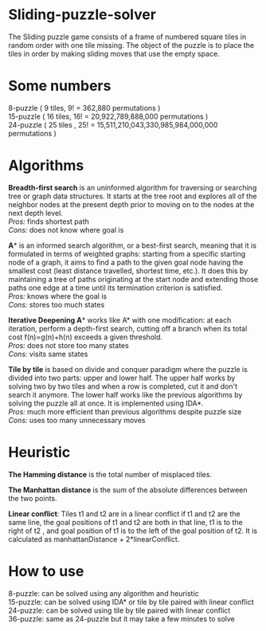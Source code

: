 # Sliding-puzzle-solver

The Sliding puzzle game consists of a frame of numbered square tiles in random order with one tile missing. The object of the puzzle is to place the tiles in order by making sliding moves that use the empty space.

# Some numbers

8-puzzle ( 9 tiles, 9! = 362,880 permutations )  
15-puzzle ( 16 tiles, 16! = 20,922,789,888,000‬ permutations )  
24-puzzle ( 25 tiles , 25! = 15,511,210,043,330,985,984,000,000‬ permutations )  

# Algorithms
 
**Breadth-first search** is an uninformed algorithm for traversing or searching tree or graph data structures. It starts at the tree root and explores all of the neighbor nodes at the present depth prior to moving on to the nodes at the next depth level.  
*Pros:* finds shortest path  
*Cons:* does not know where goal is

**A*** is an informed search algorithm, or a best-first search, meaning that it is formulated in terms of weighted graphs: starting from a specific starting node of a graph, it aims to find a path to the given goal node having the smallest cost (least distance travelled, shortest time, etc.). It does this by maintaining a tree of paths originating at the start node and extending those paths one edge at a time until its termination criterion is satisfied.  
*Pros:* knows where the goal is  
*Cons:* stores too much states

**Iterative Deepening A*** works like A* with one modification: at each iteration, perform a depth-first search, cutting off a branch when its total cost  f(n)=g(n)+h(n) exceeds a given threshold.  
*Pros:* does not store too many states  
*Cons:* visits same states

**Tile by tile** is based on divide and conquer paradigm where the puzzle is divided into two parts: upper and lower half. The upper half works by solving two by two tiles and when a row is completed, cut it and don't search it anymore. The lower half works like the previous algorithms by solving the puzzle all at once. It is implemented using IDA*.  
*Pros:* much more efficient than previous algorithms despite puzzle size  
*Cons:* uses too many unnecessary moves

# Heuristic

**The Hamming distance** is the total number of misplaced tiles.

**The Manhattan distance** is the sum of the absolute differences between the two points.

**Linear conflict**: Tiles t1 and t2 are in a linear conflict if t1 and t2 are the same line, the goal positions of t1 and t2 are both in that line, t1 is to the right of t2 , and goal position of t1 is to the left of the goal position of t2. It is calculated as manhattanDistance + 2*linearConflict.

# How to use
8-puzzle: can be solved using any algorithm and heuristic  
15-puzzle: can be solved using IDA* or tile by tile paired with linear conflict  
24-puzzle: can be solved using tile by tile paired with linear conflict  
36-puzzle: same as 24-puzzle but it may take a few minutes to solve


